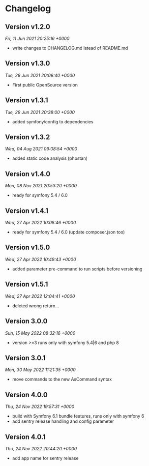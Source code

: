 # Changelog

## Version v1.2.0
*Fri, 11 Jun 2021 20:25:16 +0000*
- write changes to CHANGELOG.md istead of README.md


## Version v1.3.0
*Tue, 29 Jun 2021 20:09:40 +0000*
- First public OpenSource version


## Version v1.3.1
*Tue, 29 Jun 2021 20:38:00 +0000*
- added symfony/config to dependencies


## Version v1.3.2
*Wed, 04 Aug 2021 09:08:54 +0000*
- added static code analysis (phpstan)


## Version v1.4.0
*Mon, 08 Nov 2021 20:53:20 +0000*
- ready for symfony 5.4 / 6.0


## Version v1.4.1
*Wed, 27 Apr 2022 10:08:46 +0000*
- ready for symfony 5.4 / 6.0 (update composer.json too)


## Version v1.5.0
*Wed, 27 Apr 2022 10:49:43 +0000*
- added parameter pre-command to run scripts before versioning


## Version v1.5.1
*Wed, 27 Apr 2022 12:04:41 +0000*
- deleted wrong return...


## Version 3.0.0
*Sun, 15 May 2022 08:32:16 +0000*
- version >=3 runs only with symfony 5.4|6 and php 8


## Version 3.0.1
*Mon, 30 May 2022 11:21:35 +0000*
- move commands to the new AsCommand syntax


## Version 4.0.0
*Thu, 24 Nov 2022 19:57:31 +0000*
- build with Symfony 6.1 bundle features, runs only with symfony 6
- add sentry release handling and config parameter


## Version 4.0.1
*Thu, 24 Nov 2022 20:44:20 +0000*
- add app name for sentry release
